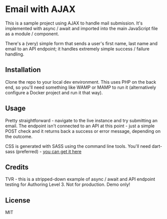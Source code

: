 # Email with AJAX

This is a sample project using AJAX to handle mail submission. It's implemented with async / await and imported into the main JavaScript file as a module / component.

There's a (very) simple form that sends a user's first name, last name and email to an API endpoint; it handles extremely simple success / failure handling.

## Installation
Clone the repo to your local dev environment. This uses PHP on the back end, so you'll need something like WAMP or MAMP to run it (alternatively configure a Docker project and run it that way).

## Usage
Pretty straightforward - navigate to the live instance and try submitting an email. The endpoint isn't connected to an API at this point - just a simple POST check and it returns back a success or error message, depending on the outcome.

CSS is generated with SASS using the command line tools. You'll need dart-sass (preferred) - [you can get it here](https://sass-lang.com/install)

## Credits
TVR - this is a stripped-down example of async / await and API endpoint testing for Authoring Level 3. Not for production. Demo only!

## License
MIT